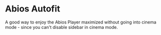 # Abios Autofit
A good way to enjoy the Abios Player maximized without going into cinema mode - since you can't disable sidebar in cinema mode.
